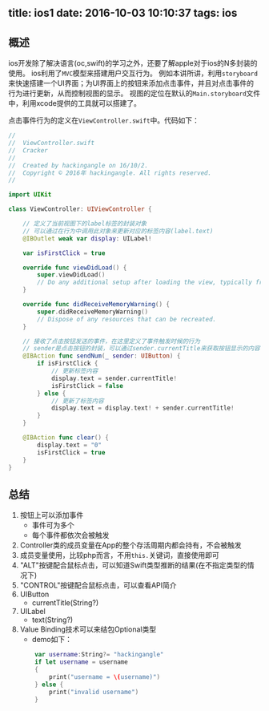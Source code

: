 title: ios1
date: 2016-10-03 10:10:37
tags: ios
---

## 概述

ios开发除了解决语言(oc,swift)的学习之外，还要了解apple对于ios的N多封装的使用。
ios利用了`MVC`模型来搭建用户交互行为。
例如本讲所讲，利用`storyboard`来快速搭建一个UI界面；为UI界面上的按钮来添加点击事件，并且对点击事件的行为进行更新，从而控制视图的显示。
视图的定位在默认的`Main.storyboard`文件中，利用xcode提供的工具就可以搭建了。

点击事件行为的定义在`ViewController.swift`中。代码如下：

``` swift
//
//  ViewController.swift
//  Cracker
//
//  Created by hackingangle on 16/10/2.
//  Copyright © 2016年 hackingangle. All rights reserved.
//

import UIKit

class ViewController: UIViewController {

    // 定义了当前视图下的label标签的封装对象
    // 可以通过在行为中调用此对象来更新对应的标签内容(label.text)
    @IBOutlet weak var display: UILabel!

    var isFirstClick = true

    override func viewDidLoad() {
        super.viewDidLoad()
        // Do any additional setup after loading the view, typically from a nib.
    }

    override func didReceiveMemoryWarning() {
        super.didReceiveMemoryWarning()
        // Dispose of any resources that can be recreated.
    }

    // 接收了点击按钮发送的事件，在这里定义了事件触发时候的行为
    // sender是点击按钮的封装，可以通过sender.currentTitle来获取按钮显示的内容
    @IBAction func sendNum(_ sender: UIButton) {
        if isFirstClick {
            // 更新标签内容
            display.text = sender.currentTitle!
            isFirstClick = false
        } else {
            // 更新了标签内容
            display.text = display.text! + sender.currentTitle!
        }
    }

    @IBAction func clear() {
        display.text = "0"
        isFirstClick = true
    }
}


```

## 总结

1. 按钮上可以添加事件
    - 事件可为多个
    - 每个事件都依次会被触发
1. Controller类的成员变量在App的整个存活周期内都会持有，不会被触发
1. 成员变量使用，比较php而言，不用`this.`关键词，直接使用即可
1. "ALT"按键配合鼠标点击，可以知道Swift类型推断的结果(在不指定类型的情况下)
1. "CONTROL"按键配合鼠标点击，可以查看API简介
1. UIButton
    - currentTitle(String?)
1. UILabel
    - text(String?)
1. Value Binding技术可以来结包Optional类型
    - demo如下：
    ``` swift
        var username:String?= "hackingangle"
        if let username = username 
        {
            print("username = \(username)")
        } else {
            print("invalid username")
        }
    ```
